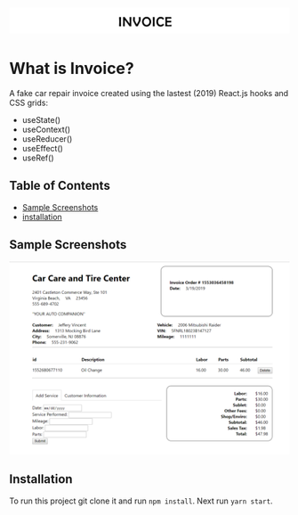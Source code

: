 <h1 align="center"><img src="https://github.com/jefferyvincent/Invoice/blob/master/public/assets/invoice-readme-header.png" /></h1>

# What is Invoice?
A fake car repair invoice created using the lastest (2019) React.js hooks and CSS grids:

- useState()
- useContext()
- useReducer()
- useEffect()
- useRef()


## Table of Contents
- [Sample Screenshots](#sample-screenshots)
- [installation](#installation)


## Sample Screenshots
<img src="https://github.com/jefferyvincent/Invoice/blob/master/public/assets/preview.png" alt="Tabs" />

## Installation
To run this project git clone it and run `npm install`. Next run `yarn start`.